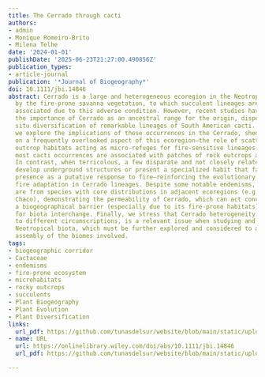 ```yaml
---
title: The Cerrado through cacti
authors:
- admin
- Monique Romeiro-Brito
- Milena Telhe
date: '2024-01-01'
publishDate: '2025-06-23T21:27:00.490856Z'
publication_types:
- article-journal
publication: '*Journal of Biogeography*'
doi: 10.1111/jbi.14846
abstract: Cerrado is a large and heterogeneous ecoregion in the Neotropics marked
  by the fire-prone savanna vegetation, to which succulent lineages are usually not
  associated due to this adverse condition. However, recent studies have highlighted
  the importance of Cerrado as an ancestral range for the origin, dispersal and in
  situ diversification of remarkable lineages of South American cacti. In this perspective,
  we explore the implications of these occurrences in the Cerrado, shedding light
  on a frequently overlooked aspect of this ecoregion—the role of scattered rocky
  outcrop habitats acting as micro-refuges for fire-sensitive lineages. We show that
  most cacti occurrences are associated with patches of rock outcrops across the Cerrado.
  In contrast, when terricolous, a few disparate and not closely related species can
  develop underground structures or present a specialized habit that facilitates their
  presence as a putative response to fire—reinforcing the evolutionary lability of
  fire adaptation in Cerrado lineages. Despite some notable endemisms, several occurrences
  are from species with core distributions in adjacent ecoregions (e.g. Caatinga and
  Chaco), demonstrating the permeability of Cerrado, which can act concomitantly as
  a biogeographical barrier (especially due to its fire-prone habitats) and as a corridor
  for biota interchange. Finally, we stress that Cerrado heterogeneity, often leading
  to different circumscriptions, is a relevant issue when studying and characterizing
  Neotropical biota, which must be further explored and considered to assess the evolutionary
  assembly of the biomes involved.
tags:
- biogeographic corridor
- Cactaceae
- endemisms
- fire-prone ecosystem
- microhabitats
- rocky outcrops
- succulents
- Plant Biogeography
- Plant Evolution
- Plant Diversification
links:
  url_pdf: https://github.com/tunasdelsur/website/blob/main/static/uploads/K%C3%B6hler%20et%20al%202024%20-%20The%20Cerrado%20through%20cacti.pdf
- name: URL
  url: https://onlinelibrary.wiley.com/doi/abs/10.1111/jbi.14846
  url_pdf: https://github.com/tunasdelsur/website/blob/main/static/uploads/K%C3%B6hler%20et%20al%202024%20-%20The%20Cerrado%20through%20cacti.pdf

---
```

